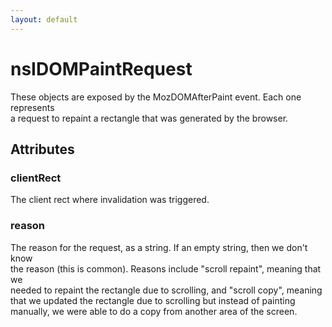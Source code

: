 ```yaml
---
layout: default
---
```


# nsIDOMPaintRequest #
  
These objects are exposed by the MozDOMAfterPaint event. Each one represents  
a request to repaint a rectangle that was generated by the browser.  
  

## Attributes ##

### clientRect ###
  
The client rect where invalidation was triggered.  
  

### reason ###
  
The reason for the request, as a string. If an empty string, then we don't know  
the reason (this is common). Reasons include "scroll repaint", meaning that we  
needed to repaint the rectangle due to scrolling, and "scroll copy", meaning  
that we updated the rectangle due to scrolling but instead of painting  
manually, we were able to do a copy from another area of the screen.  
  
